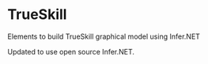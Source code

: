 # TrueSkill

Elements to build TrueSkill graphical model using Infer.NET

Updated to use open source Infer.NET.
